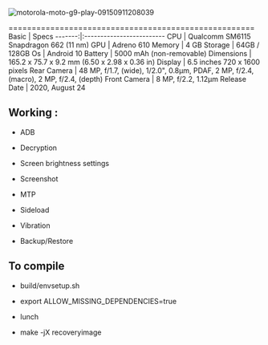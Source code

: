 ![motorola-moto-g9-play-09150911208039](https://user-images.githubusercontent.com/86035674/162775017-4e429f5b-582c-4dd5-ac99-72c7d2a5c338.png)

=====================================================
Basic   | Specs
-------:|:-------------------------
CPU     | Qualcomm SM6115 Snapdragon 662 (11 nm)
GPU     | Adreno 610
Memory  | 4 GB
Storage | 64GB / 128GB
Os      | Android 10
Battery | 5000 mAh (non-removable)
Dimensions | 165.2 x 75.7 x 9.2 mm (6.50 x 2.98 x 0.36 in)
Display |  6.5 inches 720 x 1600 pixels
Rear Camera  | 48 MP, f/1.7, (wide), 1/2.0", 0.8µm, PDAF, 2 MP, f/2.4, (macro), 2 MP, f/2.4, (depth)
Front Camera | 8 MP, f/2.2, 1.12µm
Release Date | 2020, August 24


## Working :

- ADB

- Decryption

- Screen brightness settings

- Screenshot

- MTP

- Sideload

- Vibration

- Backup/Restore

## To compile

- build/envsetup.sh

- export ALLOW_MISSING_DEPENDENCIES=true

- lunch 

- make -jX recoveryimage
